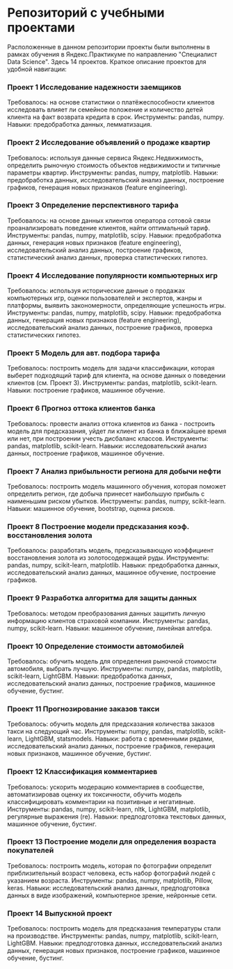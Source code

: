 # Репозиторий с учебными проектами
Расположенные в данном репозитории проекты были выполнены в рамках обучения в Яндекс.Практикуме по направлению "Специалист Data Science". 
Здесь 14 проектов. 
Краткое описание проектов для удобной навигации:

### Проект 1 Исследование надежности заемщиков
Требовалось: на основе статистики о платёжеспособности клиентов исследовать влияет ли семейное положение и количество детей клиента на факт возврата кредита в срок.
Инструменты: pandas, numpy.
Навыки: предобработка данных, лемматизация.

### Проект 2 Исследование объявлений о продаже квартир
Требовалось: используя данные сервиса Яндекс.Недвижимость, определить рыночную стоимость объектов недвижимости и типичные параметры квартир.
Инструменты: pandas, numpy, matplotlib.
Навыки: предобработка данных, исследовательский анализ данных, построение графиков, генерация новых признаков (feature engineering).

### Проект 3 Определение перспективного тарифа
Требовалось: на основе данных клиентов оператора сотовой связи проанализировать поведение клиентов, найти оптимальный тариф.
Инструменты: pandas, numpy, matplotlib, scipy.
Навыки: предобработка данных, генерация новых признаков (feature engineering), исследовательский анализ данных, построение графиков, статистический анализ данных, проверка статистических гипотез.

### Проект 4 Исследование популярности компьютерных игр
Требовалось: используя исторические данные о продажах компьютерных игр, оценки пользователей и экспертов, жанры и платформы, выявить закономерности, определяющие успешность игры.
Инструменты: pandas, numpy, matplotlib, scipy.
Навыки: предобработка данных, генерация новых признаков (feature engineering), исследовательский анализ данных, построение графиков, проверка статистических гипотез.

### Проект 5 Модель для авт. подбора тарифа
Требовалось: построить модель для задачи классификации, которая выберет подходящий тариф для клиента, на основе данных о поведении клиентов (см. Проект 3).
Инструменты: pandas, matplotlib, scikit-learn.
Навыки: построение графиков, машинное обучение.

### Проект 6 Прогноз оттока клиентов банка
Требовалось: провести анализ оттока клиентов из банка - построить модель для предсказания, уйдет ли клиент из банка в ближайшее время или нет, при построении учесть дисбаланс классов.
Инструменты: pandas, matplotlib, scikit-learn.
Навыки: исследовательский анализ данных, построение графиков, машинное обучение.

### Проект 7 Анализ прибыльности региона для добычи нефти
Требовалось: построить модель машинного обучения, которая поможет определить регион, где добыча принесет наибольшую прибыль с наименьшим риском убытков.
Инструменты: pandas, numpy, scikit-learn.
Навыки: машинное обучение, bootstrap, оценка рисков.

### Проект 8 Построение модели предсказания коэф. восстановления золота
Требовалось: разработать модель, предсказывающую коэффициент восстановления золота из золотосодержащей руды.
Инструменты: pandas, numpy, scikit-learn, matplotlib.
Навыки: предобработка данных, исследовательский анализ данных, машинное обучение, построение графиков.

### Проект 9 Разработка алгоритма для защиты данных
Требовалось: методом преобразования данных защитить личную информацию клиентов страховой компании. 
Инструменты: pandas, numpy, scikit-learn.
Навыки: машинное обучение, линейная алгебра.

### Проект 10 Определение стоимости автомобилей
Требовалось: обучить модель для определения рыночной стоимости автомобиля, выбрать лучшую.
Инструменты: numpy, pandas, matplotlib, scikit-learn, LightGBM.
Навыки: предобработка данных, исследовательский анализ данных, построение графиков, машинное обучение, бустинг. 

### Проект 11 Прогнозирование заказов такси
Требовалось: обучить модель для предсказания количества заказов такси на следующий час.
Инструменты: numpy, pandas, matplotlib, scikit-learn, LightGBM, statsmodels.
Навыки: работа с временными рядами, исследовательский анализ данных, построение графиков, генерация новых признаков, машинное обучение, бустинг.

### Проект 12 Классификация комментариев
Требовалось: ускорить модерацию комментариев в сообществе, автоматизировав оценку их токсичности, обучить модель классифицировать комментарии на позитивные и негативные.
Инструменты: pandas, numpy, scikit-learn, nltk, LightGBM, matplotlib, регулярные выражения (re).
Навыки: предподготовка текстовых данных, машинное обучение, бустинг.

### Проект 13 Построение модели для определения возраста покупателей
Требовалось: построить модель, которая по фотографии определит приблизительный возраст человека, есть набор фотографий людей с указанием возраста.
Инструменты: pandas, numpy, matplotlib, Pillow, keras. 
Навыки: исследовательский анализ данных, предподготовка данных в виде изображений, компьютерное зрение, нейронные сети.

### Проект 14 Выпускной проект
Требовалось: построить модель для предсказания температуры стали на производстве.
Инструменты: pandas, numpy, matplotlib, scikit-learn, LightGBM.
Навыки: предподготовка данных, исследовательский анализ данных, генерация новых признаков, построение графиков, машинное обучение, бустинг.
